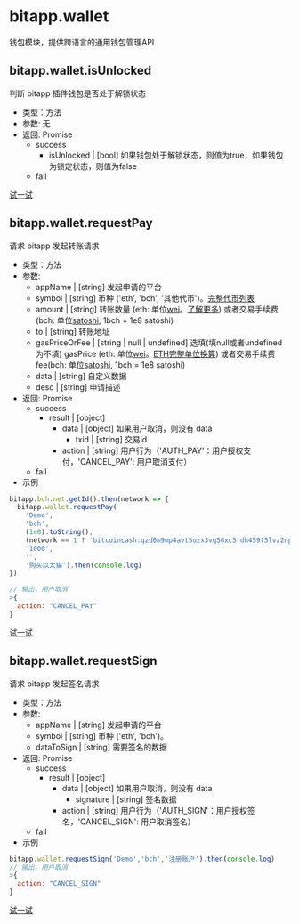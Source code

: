 # bitapp.wallet

钱包模块，提供跨语言的通用钱包管理API

<!-- ## bitapp.wallet.requestUnlock

请求解锁

- 类型：方法
- 参数: 
  - appName 申请用户解锁钱包的应用名称
- 返回: Promise
  - success
    - status | [string] 当解锁成功之后，返回'success'
  - fail

[试一试](http://localhost:3001/playground?code=bitapp.wallet.requestunlock) -->

## bitapp.wallet.isUnlocked

判断 bitapp 插件钱包是否处于解锁状态

- 类型：方法
- 参数: 无
- 返回: Promise
  - success
    - isUnlocked | [bool] 如果钱包处于解锁状态，则值为true，如果钱包为锁定状态，则值为false
  - fail

[试一试](http://developer.bitapp.net/playground?code=bitapp.wallet.isunlocked)

## bitapp.wallet.requestPay

请求 bitapp 发起转账请求

- 类型：方法
- 参数: 
  - appName | [string] 发起申请的平台
  - symbol | [string] 币种 ('eth', 'bch', '其他代币')。[完整代币列表](/zh/append/#完整代币列表)
  - amount | [string] 转账数量 (eth: 单位[wei](http://eth-converter.com/)。[了解更多](https://ethgasstation.info/)) 或者交易手续费 (bch: 单位[satoshi](https://en.bitcoin.it/wiki/Satoshi_(unit)), 1bch = 1e8 satoshi)
  - to | [string] 转账地址
  - gasPriceOrFee | [string | null | undefined] 选填(填null或者undefined为不填) gasPrice (eth: 单位[wei](http://eth-converter.com/)。[ETH完整单位换算](/zh/append/#单位换算)) 或者交易手续费 fee(bch: 单位[satoshi](https://en.bitcoin.it/wiki/Satoshi_(unit)), 1bch = 1e8 satoshi) 
  - data | [string] 自定义数据
  - desc | [string] 申请描述
- 返回: Promise
  - success
    - result | [object]
      - data | [object] 如果用户取消，则没有 data
        - txid | [string] 交易id
      - action | [string] 用户行为（'AUTH_PAY'：用户授权支付，'CANCEL_PAY': 用户取消支付）
  - fail
- 示例

```js
bitapp.bch.net.getId().then(network => {
  bitapp.wallet.requestPay(
    'Demo',
    'bch', 
    (1e8).toString(), 
    (network == 1 ? 'bitcoincash:qzd0m9mp4avt5uzx3vq56xc5rdh459t5lvz2npqhdg' : 'bchtest:qpwtjeu34nnu89yhk8hc853t0zt5fqwvc5x9spupsm'),
    '1000',
    '',
    '购买以太猫').then(console.log)
})

// 输出，用户取消
>{
  action: "CANCEL_PAY"
}
```


[试一试](http://developer.bitapp.net/playground?code=bitapp.wallet.requestpay)

## bitapp.wallet.requestSign

请求 bitapp 发起签名请求

- 类型：方法
- 参数: 
  - appName | [string] 发起申请的平台
  - symbol | [string] 币种 ('eth', 'bch')。
  - dataToSign | [string] 需要签名的数据
- 返回: Promise
  - success
    - result | [object]
      - data | [object] 如果用户取消，则没有 data
        - signature | [string] 签名数据
      - action | [string] 用户行为（'AUTH_SIGN'：用户授权签名，'CANCEL_SIGN': 用户取消签名）
  - fail
- 示例

```js
bitapp.wallet.requestSign('Demo','bch','注册账户').then(console.log)
// 输出，用户取消
>{
  action: "CANCEL_SIGN"
}
```

[试一试](http://developer.bitapp.net/playground?code=bitapp.wallet.requestsign)